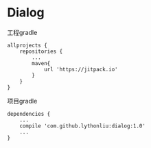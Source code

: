 # Dialog
工程gradle
~~~
allprojects {
    repositories {
        ...
        maven{
            url 'https://jitpack.io'
        }
    }
}
~~~

项目gradle 
~~~
dependencies {
    ...
    compile 'com.github.lythonliu:dialog:1.0'
    ...
}
~~~
